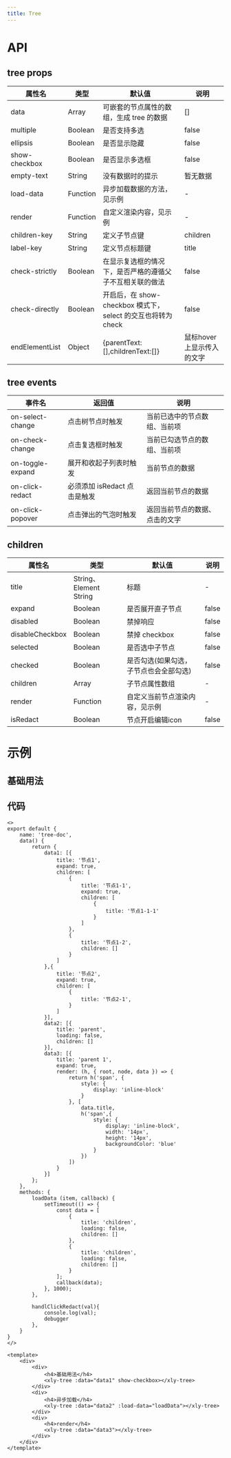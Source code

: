 ```yaml
---
title: Tree
---
```


# API

## tree props

| 属性名         | 类型     | 默认值                                                       | 说明     |
| -------------- | -------- | ------------------------------------------------------------ | -------- |
| data           | Array    | 可嵌套的节点属性的数组，生成 tree 的数据                     | []       |
| multiple       | Boolean  | 是否支持多选                                                 | false    |
| ellipsis       | Boolean  | 是否显示隐藏                                                | false    |
| show-checkbox  | Boolean  | 是否显示多选框                                               | false    |
| empty-text     | String   | 没有数据时的提示                                             | 暂无数据 |
| load-data      | Function | 异步加载数据的方法，见示例                                   | -        |
| render         | Function | 自定义渲染内容，见示例                                       | -        |
| children-key   | String   | 定义子节点键                                                 | children |
| label-key      | String   | 定义节点标题键                                               | title    |
| check-strictly | Boolean  | 在显示复选框的情况下，是否严格的遵循父子不互相关联的做法     | false    |
| check-directly | Boolean  | 开启后，在 show-checkbox 模式下，select 的交互也将转为 check | false    |
| endElementList | Object   |  {parentText:[],childrenText:[]}                             | 鼠标hover上显示传入的文字    |

## tree events

| 事件名           | 返回值                 | 说明                         |
| ---------------- | ---------------------- | ---------------------------- |
| on-select-change | 点击树节点时触发       | 当前已选中的节点数组、当前项 |
| on-check-change  | 点击复选框时触发       | 当前已勾选节点的数组、当前项 |
| on-toggle-expand | 展开和收起子列表时触发 | 当前节点的数据               |
| on-click-redact  | 必须添加 isRedact 点击是触发 | 返回当前节点的数据      |
| on-click-popover | 点击弹出的气泡时触发  | 返回当前节点的数据、点击的文字      |

## children

| 属性名          | 类型                   | 默认值                                 | 说明  |
| --------------- | ---------------------- | -------------------------------------- | ----- |
| title           | String、Element String | 标题                                   | -     |
| expand          | Boolean                | 是否展开直子节点                       | false |
| disabled        | Boolean                | 禁掉响应                               | false |
| disableCheckbox | Boolean                | 禁掉 checkbox                          | false |
| selected        | Boolean                | 是否选中子节点                         | false |
| checked         | Boolean                | 是否勾选(如果勾选，子节点也会全部勾选) | false |
| children        | Array                  | 子节点属性数组                         | -     |
| render          | Function               | 自定义当前节点渲染内容，见示例         | -     |
| isRedact        | Boolean                | 节点开启编辑icon                     | false    |



# 示例

## 基础用法

<script>
export default {
    name: 'tree-doc',
    data() {
        return {
            data1: [{
                title: '日比和史扎',
                typessss:'受害人',
                children: [
                    {
                        title: '未知对象7891356546546',
                        children: [
                            {
                                title: '节点1-1-1'
                            }
                        ]
                    },
                    {
                        title: '节点1-2',
                        children: []
                    }
                ]
            },
            {
                title: '章谙',
                typessss:'待指定',
                children: [
                    {
                        title: '节点1.5-1',
                    }
                ]
            },
            {
                title: '节点1.6',
                typessss:'待指定',
                children: [
                    {
                        title: '节点1.6-1',
                    }
                ]
            },
            {
                title: '王桃',
                typessss:'嫌疑人',
                children: [
                    {
                        title: '节点2-1',
                    }
                ]
            },{
                title: 'test',
                typessss:'嫌疑人',
                children: []
            }],
            data2: [{
                title: 'parent',
                loading: false,
                children: []
            }],
            data3: [{
                title: '',
                expand: true,
                render: (h, { root, node, data }) => {
                    return h('span', {
                        style: {
                            display: 'inline-block'
                        }
                    }, [
                        data.title,
                        h('span',{
                            style: {
                                display: 'inline-block',
                                width: '14px',
                                height: '14px',
                                backgroundColor: 'blue'
                            }
                        })
                    ])
                }
            }],
            data4:[
                {
                    isPersonPortrait: true,
                    name: '日比和史扎',
                    personId: 63,
                    billList: [],
                    bankBillList: []
                },
                {
                    isPersonPortrait: true,
                    name: '章谙',
                    personId: 67,
                    billList: [],
                    bankBillList: []
                },
                {
                    isPersonPortrait: true,
                    name: '王桃',
                    personId: 75,
                    billList: [],
                    bankBillList: []
                },
            ],

            involvedPersons:[['typessss','嫌疑人',{
                color:'#F8C52C',
                border:'1px #F8C52C solid',
                backgroundColor:'rgba(248,197,44,0.1)',
            }],
            ['typessss','待指定',{
                color:'#575757',
                border:'1px #575757 solid',
                backgroundColor:'rgb(87,87 ,87,0.3)',
            }],
            ['typessss','受害人',{
                color:'#3AC563',
                border:'1px #3AC563 solid',
                backgroundColor:'rgba(58,197,99,0.3)',
            }]],
            endElementList:{
                parentText:['编辑','删除'],
                childrenText:['移动','删除'],
            },
        };
    },
    methods: {
        loadData (item, callback) {
            setTimeout(() => {
                const data = [
                    {
                        title: 'children',
                        loading: false,
                        children: []
                    },
                    {
                        title: 'children',
                        loading: false,
                        children: []
                    }
                ];
                callback(data);
            }, 1000);
        },

        handlClickRedact(val,){
        },
        onClickPopover(obj){
            console.log(obj)
        },
    }
}
</script>

<style>
.xly-treeNode-arrow {
    display: inline-block;
    width: 14px;
    height: 14px;
    background-color: red;
}
</style>

<template>
    <div>
        <div>
        <!--  -->
            <h4>基础用法</h4>
            <xly-tree :isRedact='true' :endElementList="endElementList" :involvedPerson="involvedPersons" @on-click-redact="handlClickRedact" ellipsis :data="data1" show-checkbox style='width:270px' @on-click-popover="onClickPopover"></xly-tree>
        </div>
        <div>
            <h4>异步加载</h4>
            <xly-tree  :data="data2" :load-data="loadData"></xly-tree>
        </div>
        <div>
            <h4>render</h4>
            <xly-tree :data="data3"></xly-tree>
        </div>
    </div>
</template> 

## 代码
```vue
<>
export default {
    name: 'tree-doc',
    data() {
        return {
            data1: [{
                title: '节点1',
                expand: true,
                children: [
                    {
                        title: '节点1-1',
                        expand: true,
                        children: [
                            {
                                title: '节点1-1-1'
                            }
                        ]
                    },
                    {
                        title: '节点1-2',
                        children: []
                    }
                ]
            },{
                title: '节点2',
                expand: true,
                children: [
                    {
                        title: '节点2-1',
                    }
                ]
            }],
            data2: [{
                title: 'parent',
                loading: false,
                children: []
            }],
            data3: [{
                title: 'parent 1',
                expand: true,
                render: (h, { root, node, data }) => {
                    return h('span', {
                        style: {
                            display: 'inline-block'
                        }
                    }, [
                        data.title,
                        h('span',{
                            style: {
                                display: 'inline-block',
                                width: '14px',
                                height: '14px',
                                backgroundColor: 'blue'
                            }
                        })
                    ])
                }
            }]
        };
    },
    methods: {
        loadData (item, callback) {
            setTimeout(() => {
                const data = [
                    {
                        title: 'children',
                        loading: false,
                        children: []
                    },
                    {
                        title: 'children',
                        loading: false,
                        children: []
                    }
                ];
                callback(data);
            }, 1000);
        },

        handlClickRedact(val){
            console.log(val);
            debugger
        },
    }
}
</>

<template>
    <div>
        <div>
            <h4>基础用法</h4>
            <xly-tree :data="data1" show-checkbox></xly-tree>
        </div>
        <div>
            <h4>异步加载</h4>
            <xly-tree :data="data2" :load-data="loadData"></xly-tree>
        </div>
        <div>
            <h4>render</h4>
            <xly-tree :data="data3"></xly-tree>
        </div>
    </div>
</template>
```